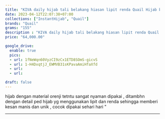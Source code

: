 ```yaml
---
title: "KIVA daily hijab tali belakang hiasan lipit renda Quail Hijab bahan orenji"
date: 2023-04-12T22:07:38+07:00
collections: ["InstantHijab", "Quail"]
brands: "Quail"
grams: "155"
description : "KIVA daily hijab tali belakang hiasan lipit renda Quail Hijab bahan orenji"
price: "64,000.00"

google_drive:
  enable: true
  pics:
  - url: 1fNeWqn60VyzCI9zCx1ETD8SOmS-gicvS
  - url: 1-H4DxqtjJ_EWMVB31sKPavaAmiHfaXfd
  - url: 
  - url: 

draft: false
---
```


hijab dengan material orenji tetntu sangat nyaman dipakai , ditambhn dengan detail ped hijab yg  menggunakan lipit dan renda sehingga memberi kesan manis dan unik , cocok dipakai sehari hari "

-------------    
 
